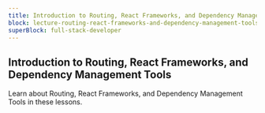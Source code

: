 ```yaml
---
title: Introduction to Routing, React Frameworks, and Dependency Management Tools
block: lecture-routing-react-frameworks-and-dependency-management-tools
superBlock: full-stack-developer
---
```


## Introduction to Routing, React Frameworks, and Dependency Management Tools

Learn about Routing, React Frameworks, and Dependency Management Tools in these lessons.
